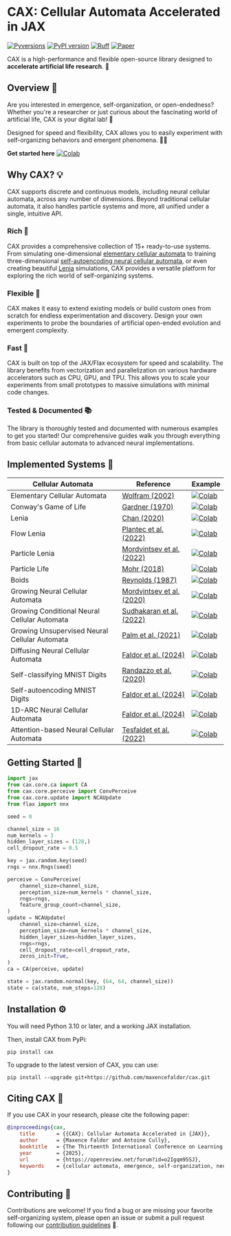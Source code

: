 # CAX: Cellular Automata Accelerated in JAX

[![Pyversions](https://img.shields.io/pypi/pyversions/cax.svg?style=flat-square)](https://pypi.python.org/pypi/cax)
[![PyPI version](https://badge.fury.io/py/cax.svg)](https://badge.fury.io/py/cax)
[![Ruff](https://img.shields.io/endpoint?url=https://raw.githubusercontent.com/astral-sh/ruff/main/assets/badge/v2.json)](https://github.com/astral-sh/ruff)
[![Paper](http://img.shields.io/badge/paper-arxiv.2410.02651-B31B1B.svg)](https://arxiv.org/abs/2410.02651)

CAX is a high-performance and flexible open-source library designed to **accelerate artificial life research**. 🧬

## Overview 🔎

Are you interested in emergence, self-organization, or open-endedness? Whether you're a researcher or just curious about the fascinating world of artificial life, CAX is your digital lab! 🔬

Designed for speed and flexibility, CAX allows you to easily experiment with self-organizing behaviors and emergent phenomena. 🧑‍🔬

**Get started here** [![Colab](https://colab.research.google.com/assets/colab-badge.svg)](https://colab.research.google.com/github/maxencefaldor/cax/blob/main/examples/00_getting_started.ipynb)

## Why CAX? 💡

CAX supports discrete and continuous models, including neural cellular automata, across any number of dimensions. Beyond traditional cellular automata, it also handles particle systems and more, all unified under a single, intuitive API.

### Rich 🎨

CAX provides a comprehensive collection of 15+ ready-to-use systems. From simulating one-dimensional [elementary cellular automata](examples/10_elementary_ca.ipynb) to training three-dimensional [self-autoencoding neural cellular automata](examples/45_self_autoencoding_mnist.ipynb), or even creating beautiful [Lenia](examples/20_lenia.ipynb) simulations, CAX provides a versatile platform for exploring the rich world of self-organizing systems.

### Flexible 🧩

CAX makes it easy to extend existing models or build custom ones from scratch for endless experimentation and discovery. Design your own experiments to probe the boundaries of artificial open-ended evolution and emergent complexity.

### Fast 🚀

CAX is built on top of the JAX/Flax ecosystem for speed and scalability. The library benefits from vectorization and parallelization on various hardware accelerators such as CPU, GPU, and TPU. This allows you to scale your experiments from small prototypes to massive simulations with minimal code changes.

### Tested & Documented 📚

The library is thoroughly tested and documented with numerous examples to get you started! Our comprehensive guides walk you through everything from basic cellular automata to advanced neural implementations.

## Implemented Systems 🦎

| Cellular Automata | Reference | Example |
| --- | --- | --- |
| Elementary Cellular Automata | [Wolfram (2002)](https://www.wolframscience.com/nks/) | [![Colab](https://colab.research.google.com/assets/colab-badge.svg)](https://colab.research.google.com/github/maxencefaldor/cax/blob/main/examples/10_elementary_ca.ipynb) |
| Conway's Game of Life | [Gardner (1970)](https://web.stanford.edu/class/sts145/Library/life.pdf) | [![Colab](https://colab.research.google.com/assets/colab-badge.svg)](https://colab.research.google.com/github/maxencefaldor/cax/blob/main/examples/11_life.ipynb) |
| Lenia | [Chan (2020)](https://arxiv.org/abs/2005.03742) | [![Colab](https://colab.research.google.com/assets/colab-badge.svg)](https://colab.research.google.com/github/maxencefaldor/cax/blob/main/examples/20_lenia.ipynb) |
| Flow Lenia | [Plantec et al. (2022)](https://arxiv.org/abs/2212.07906) | [![Colab](https://colab.research.google.com/assets/colab-badge.svg)](https://colab.research.google.com/github/maxencefaldor/cax/blob/main/examples/21_flow_lenia.ipynb) |
| Particle Lenia | [Mordvintsev et al. (2022)](https://google-research.github.io/self-organising-systems/particle-lenia/) | [![Colab](https://colab.research.google.com/assets/colab-badge.svg)](https://colab.research.google.com/github/maxencefaldor/cax/blob/main/examples/22_particle_lenia.ipynb) |
| Particle Life | [Mohr (2018)](https://particle-life.com/) | [![Colab](https://colab.research.google.com/assets/colab-badge.svg)](https://colab.research.google.com/github/maxencefaldor/cax/blob/main/examples/30_particle_life.ipynb) |
| Boids | [Reynolds (1987)](https://www.red3d.com/cwr/boids/) | [![Colab](https://colab.research.google.com/assets/colab-badge.svg)](https://colab.research.google.com/github/maxencefaldor/cax/blob/main/examples/31_boids.ipynb) |
| Growing Neural Cellular Automata | [Mordvintsev et al. (2020)](https://distill.pub/2020/growing-ca/) |[![Colab](https://colab.research.google.com/assets/colab-badge.svg)](https://colab.research.google.com/github/maxencefaldor/cax/blob/main/examples/40_growing_nca.ipynb) |
| Growing Conditional Neural Cellular Automata | [Sudhakaran et al. (2022)](http://arxiv.org/abs/2205.06806) | [![Colab](https://colab.research.google.com/assets/colab-badge.svg)](https://colab.research.google.com/github/maxencefaldor/cax/blob/main/examples/41_growing_conditional_nca.ipynb) |
| Growing Unsupervised Neural Cellular Automata | [Palm et al. (2021)](https://arxiv.org/abs/2201.12360) | [![Colab](https://colab.research.google.com/assets/colab-badge.svg)](https://colab.research.google.com/github/maxencefaldor/cax/blob/main/examples/42_growing_unsupervised_nca.ipynb) |
| Diffusing Neural Cellular Automata | [Faldor et al. (2024)](https://arxiv.org/abs/2410.02651) | [![Colab](https://colab.research.google.com/assets/colab-badge.svg)](https://colab.research.google.com/github/maxencefaldor/cax/blob/main/examples/43_diffusing_nca.ipynb) |
| Self-classifying MNIST Digits | [Randazzo et al. (2020)](https://distill.pub/2020/selforg/mnist/) |[![Colab](https://colab.research.google.com/assets/colab-badge.svg)](https://colab.research.google.com/github/maxencefaldor/cax/blob/main/examples/44_self_classifying_mnist.ipynb) |
| Self-autoencoding MNIST Digits | [Faldor et al. (2024)](https://arxiv.org/abs/2410.02651) | [![Colab](https://colab.research.google.com/assets/colab-badge.svg)](https://colab.research.google.com/github/maxencefaldor/cax/blob/main/examples/45_self_autoencoding_mnist.ipynb) |
| 1D-ARC Neural Cellular Automata | [Faldor et al. (2024)](https://arxiv.org/abs/2410.02651) | [![Colab](https://colab.research.google.com/assets/colab-badge.svg)](https://colab.research.google.com/github/maxencefaldor/cax/blob/main/examples/46_1d_arc_nca.ipynb) |
| Attention-based Neural Cellular Automata | [Tesfaldet et al. (2022)](https://arxiv.org/abs/2211.01233) | [![Colab](https://colab.research.google.com/assets/colab-badge.svg)](https://colab.research.google.com/github/maxencefaldor/cax/blob/main/examples/47_attention_nca.ipynb) |

## Getting Started 🚦

```python
import jax
from cax.core.ca import CA
from cax.core.perceive import ConvPerceive
from cax.core.update import NCAUpdate
from flax import nnx

seed = 0

channel_size = 16
num_kernels = 3
hidden_layer_sizes = (128,)
cell_dropout_rate = 0.5

key = jax.random.key(seed)
rngs = nnx.Rngs(seed)

perceive = ConvPerceive(
	channel_size=channel_size,
	perception_size=num_kernels * channel_size,
	rngs=rngs,
	feature_group_count=channel_size,
)
update = NCAUpdate(
	channel_size=channel_size,
	perception_size=num_kernels * channel_size,
	hidden_layer_sizes=hidden_layer_sizes,
	rngs=rngs,
	cell_dropout_rate=cell_dropout_rate,
	zeros_init=True,
)
ca = CA(perceive, update)

state = jax.random.normal(key, (64, 64, channel_size))
state = ca(state, num_steps=128)
```

## Installation ⚙️

You will need Python 3.10 or later, and a working JAX installation.

Then, install CAX from PyPi:
```
pip install cax
```

To upgrade to the latest version of CAX, you can use:
```
pip install --upgrade git+https://github.com/maxencefaldor/cax.git
```

## Citing CAX 📝

If you use CAX in your research, please cite the following paper:

```bibtex
@inproceedings{cax,
	title       = {{CAX}: Cellular Automata Accelerated in {JAX}},
	author      = {Maxence Faldor and Antoine Cully},
	booktitle   = {The Thirteenth International Conference on Learning Representations},
	year        = {2025},
	url         = {https://openreview.net/forum?id=o2Igqm95SJ},
	keywords    = {cellular automata, emergence, self-organization, neural cellular automata},
}
```

## Contributing 👷

Contributions are welcome! If you find a bug or are missing your favorite self-organizing system, please open an issue or submit a pull request following our [contribution guidelines](CONTRIBUTING.md) 🤗.
